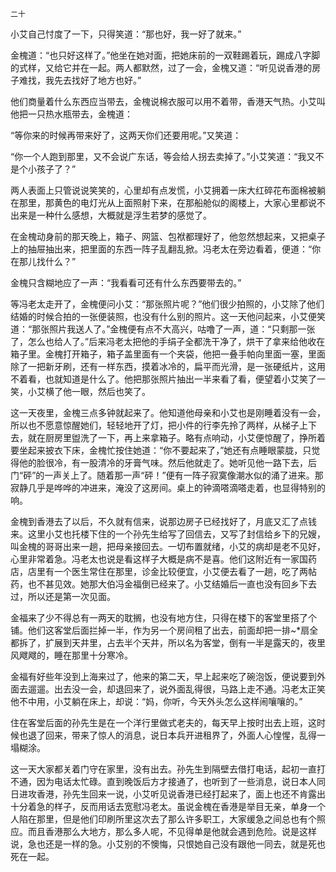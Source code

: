     二十 

   小艾自己忖度了一下，只得笑道：“那也好，我一好了就来。”

   金槐道：“也只好这样了。”他坐在她对面，把她床前的一双鞋踢着玩，踢成八字脚的式样，又给它并在一起。两人都默然，过了一会，金槐又道：“听见说香港的房子难找，我先去找好了地方也好。”

   他们商量着什么东西应当带去，金槐说棉衣服可以用不着带，香港天气热。小艾叫他把一只热水瓶带去，金槐道：

   “等你来的时候再带来好了，这两天你们还要用呢。”又笑道：

   “你一个人跑到那里，又不会说广东话，等会给人拐去卖掉了。”小艾笑道：“我又不是个小孩子了？”

   两人表面上只管说说笑笑的，心里却有点发慌，小艾拥着一床大红碎花布面棉被躺在那里，那黄色的电灯光从上面照射下来，在那船舱似的阁楼上，大家心里都说不出来是一种什么感想，大概就是浮生若梦的感觉了。

   在金槐动身前的那天晚上，箱子、网篮、包袱都理好了，他忽然想起来，又把桌子上的抽屉抽出来，把里面的东西一阵子乱翻乱掀。冯老太在旁边看着，便道：“你在那儿找什么？”

   金槐只含糊地应了一声：“我看看可还有什么东西要带去的。”

   等冯老太走开了，金槐便问小艾：“那张照片呢？”他们很少拍照的，小艾除了他们结婚的时候合拍的一张便装照，也没有什么别的照片。这一天他问起来，小艾便笑道：“那张照片我送人了。”金槐便有点不大高兴，咕噜了一声，道：“只剩那一张了，怎么也给人了。”后来冯老太把他的手绢子全都洗干净了，烘干了拿来给他收在箱子里。金槐打开箱子，箱子盖里面有一个夹袋，他把一叠手帕向里面一塞，里面除了一把新牙刷，还有一样东西，摸着冰冷的，扁平而光滑，是一张硬纸片，这用不着看，也就知道是什么了。他把那张照片抽出一半来看了看，便望着小艾笑了一笑，小艾横了他一眼，然后也笑了。

   这一天夜里，金槐三点多钟就起来了。他知道他母亲和小艾也是刚睡着没有一会，所以也不愿意惊醒她们，轻轻地开了灯，把小件的行李先拎了两样，从梯子上下去，就在厨房里盥洗了一下，再上来拿箱子。略有点响动，小艾便惊醒了，挣所着要坐起来披衣下床，金槐忙按住她道：“你不要起来了，”她还有点睡眼蒙胧，只觉得他的脸很冷，有一股清冷的牙膏气味。然后他就走了。她听见他一路下去，后门“砰”的一声关上了。随着那一声“砰！”便有一阵子寂寞像潮水似的涌了进来。那寂静几乎是哗哗的冲进来，淹没了这房间。桌上的钟滴嗒滴嗒走着，也显得特别的响。

   金槐到香港去了以后，不久就有信来，说那边房子已经找好了，月底又汇了点钱来。这里小艾也托楼下住的一个孙先生给写了回信去，又写了封信给乡下的兄嫂，叫金槐的哥哥出来一趟，把母亲接回去。一切布置就绪，小艾的病却是老不见好，心里非常着急。冯老太也说是看这样子大概是病不是喜。他们这附近有一家国药店，店里有一个医生常住在那里，诊金比较便宜，小艾便去看了一趟，吃了两帖药，也不甚见效。她那大伯冯金福倒已经来了。小艾结婚后一直也没有回乡下去过，所以还是第一次见面。

   金福来了少不得总有一两天的耽搁，也没有地方住，只得在楼下的客堂里搭了个铺。他们这客堂后面拦掉一半，作为另一个房间租了出去，前面却把一排~*扇全都拆了，扩展到天井里，占去半个天井，所以名为客堂，倒有一半是露天的，夜里风飕飕的，睡在那里十分寒冷。

   金福有好些年没到上海来过了，他来的第二天，早上起来吃了碗泡饭，便说要到外面去遛遛。出去没一会，却退回来了，说外面乱得很，马路上走不通。冯老太正笑他不中用，小艾躺在床上，却说：“妈，你听，今天外头怎么这样闹嚷嚷的。”

   住在客堂后面的孙先生是在一个洋行里做式老夫的，每天早上按时出去上班，这时候也退了回来，带来了惊人的消息，说日本兵开进租界了，外面人心惶惺，乱得一塌糊涂。

   这一天大家都关着门守在家里，没有出去。孙先生到隔壁去借打电话，起初一直打不通，因为电话太忙碌。直到晚饭后方才接通了，也听到了一些消息，说日本人同日进攻香港，孙先生回来一说，小艾听见说香港已经打起来了，面上也还不肯露出十分着急的样子，反而用话去宽慰冯老太。虽说金槐在香港是举目无亲，单身一个人陷在那里，但是他们印刷所里这次去了那么许多职工，大家缓急之间总也有个照应。而且香港那么大地方，那么多人呢，不见得单是他就会遇到危险。说是这样说，急也还是一样的急。小艾别的不懊悔，只恨她自己没有跟他一同去，就是死也死在一起。

